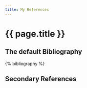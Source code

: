 ```yaml
---
title: My References
---
```


{{ page.title }}
================

The default Bibliography
------------------------

{% bibliography %}

Secondary References
--------------------

